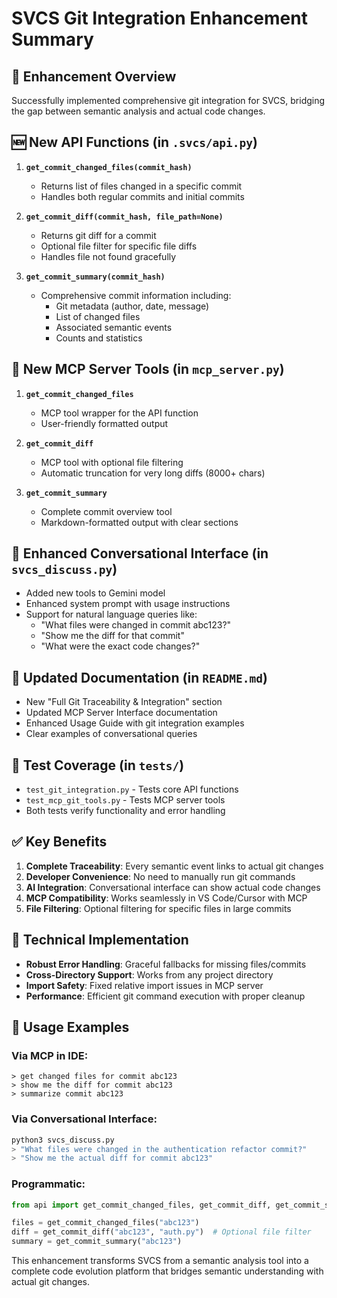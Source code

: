 # SVCS Git Integration Enhancement Summary

## 🎯 **Enhancement Overview**

Successfully implemented comprehensive git integration for SVCS, bridging the gap between semantic analysis and actual code changes.

## 🆕 **New API Functions** (in `.svcs/api.py`)

1. **`get_commit_changed_files(commit_hash)`**
   - Returns list of files changed in a specific commit
   - Handles both regular commits and initial commits

2. **`get_commit_diff(commit_hash, file_path=None)`**
   - Returns git diff for a commit
   - Optional file filter for specific file diffs
   - Handles file not found gracefully

3. **`get_commit_summary(commit_hash)`**
   - Comprehensive commit information including:
     - Git metadata (author, date, message)
     - List of changed files
     - Associated semantic events
     - Counts and statistics

## 🤖 **New MCP Server Tools** (in `mcp_server.py`)

1. **`get_commit_changed_files`**
   - MCP tool wrapper for the API function
   - User-friendly formatted output

2. **`get_commit_diff`**
   - MCP tool with optional file filtering
   - Automatic truncation for very long diffs (8000+ chars)

3. **`get_commit_summary`**
   - Complete commit overview tool
   - Markdown-formatted output with clear sections

## 💬 **Enhanced Conversational Interface** (in `svcs_discuss.py`)

- Added new tools to Gemini model
- Enhanced system prompt with usage instructions
- Support for natural language queries like:
  - "What files were changed in commit abc123?"
  - "Show me the diff for that commit"
  - "What were the exact code changes?"

## 📖 **Updated Documentation** (in `README.md`)

- New "Full Git Traceability & Integration" section
- Updated MCP Server Interface documentation
- Enhanced Usage Guide with git integration examples
- Clear examples of conversational queries

## 🧪 **Test Coverage** (in `tests/`)

- `test_git_integration.py` - Tests core API functions
- `test_mcp_git_tools.py` - Tests MCP server tools
- Both tests verify functionality and error handling

## ✅ **Key Benefits**

1. **Complete Traceability**: Every semantic event links to actual git changes
2. **Developer Convenience**: No need to manually run git commands
3. **AI Integration**: Conversational interface can show actual code changes
4. **MCP Compatibility**: Works seamlessly in VS Code/Cursor with MCP
5. **File Filtering**: Optional filtering for specific files in large commits

## 🔧 **Technical Implementation**

- **Robust Error Handling**: Graceful fallbacks for missing files/commits
- **Cross-Directory Support**: Works from any project directory
- **Import Safety**: Fixed relative import issues in MCP server
- **Performance**: Efficient git command execution with proper cleanup

## 🚀 **Usage Examples**

### Via MCP in IDE:
```
> get changed files for commit abc123
> show me the diff for commit abc123
> summarize commit abc123
```

### Via Conversational Interface:
```python
python3 svcs_discuss.py
> "What files were changed in the authentication refactor commit?"
> "Show me the actual diff for commit abc123"
```

### Programmatic:
```python
from api import get_commit_changed_files, get_commit_diff, get_commit_summary

files = get_commit_changed_files("abc123")
diff = get_commit_diff("abc123", "auth.py")  # Optional file filter
summary = get_commit_summary("abc123")
```

This enhancement transforms SVCS from a semantic analysis tool into a complete code evolution platform that bridges semantic understanding with actual git changes.
